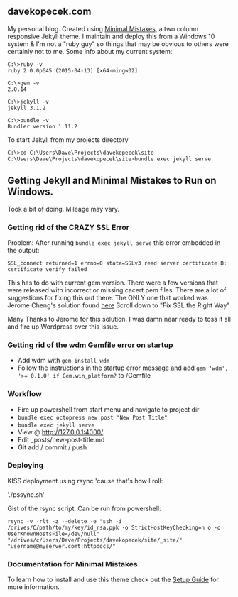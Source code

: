 ## davekopecek.com

My personal blog. Created using [Minimal Mistakes](http://mmistakes.github.io/minimal-mistakes), a two column responsive Jekyll theme. I maintain and deploy this from a Windows 10 system & I'm not a "ruby guy" so things that may be obvious to others were certainly not to me. Some info about my current system:

    C:\>ruby -v
    ruby 2.0.0p645 (2015-04-13) [x64-mingw32]
    
    C:\>gem -v
    2.0.14

    C:\>jekyll -v
    jekyll 3.1.2

    C:\>bundle -v
    Bundler version 1.11.2

To start Jekyll from my projects directory

    C:\>cd C:\Users\Dave\Projects\davekopecek\site
    C:\Users\Dave\Projects\davekopecek\site>bundle exec jekyll serve

## Getting Jekyll and Minimal Mistakes to Run on Windows.

Took a bit of doing. Mileage may vary.

### Getting rid of the CRAZY SSL Error

Problem: After running `bundle exec jekyll serve` this error embedded in the output:

    SSL_connect returned=1 errno=0 state=SSLv3 read server certificate B: certificate verify failed

This has to do with current gem version. There were a few versions that were released with incorrect or missing cacert.pem files. There are a lot of suggestions for fixing this out there. The ONLY one that worked was Jerome Cheng's solution found [here](http://ayulin.net/blog/2015/jekyll-3-beta-on-windows/) Scroll down to "Fix SSL the Right Way"

Many Thanks to Jerome for this solution. I was damn near ready to toss it all and fire up Wordpress over this issue. 

### Getting rid of the wdm Gemfile error on startup

* Add wdm with `gem install wdm`
* Follow the instructions in the startup error message and add `gem 'wdm', '>= 0.1.0' if Gem.win_platform?` to /Gemfile

### Workflow
* Fire up powershell from start menu and navigate to project dir
* `bundle exec octopress new post "New Post Title"`
* `bundle exec jekyll serve`
* View @  http://127.0.0.1:4000/
* Edit _posts/new-post-title.md
* Git add / commit / push

### Deploying 

KISS deployment using rsync 'cause that's how I roll:

'./pssync.sh'

Gist of the rsync script. Can be run from powershell:

    rsync -v -rlt -z --delete -e "ssh -i /drives/C/path/to/my/key/id_rsa.ppk -o StrictHostKeyChecking=n o -o UserKnownHostsFile=/dev/null" "/drives/c/Users/Dave/Projects/davekopecek/site/_site/" "username@myserver.comt:httpdocs/"



### Documentation for Minimal Mistakes

To learn how to install and use this theme check out the [Setup Guide](http://mmistakes.github.io/minimal-mistakes/theme-setup/) for more information.